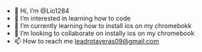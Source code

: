 - 👋 Hi, I’m @Lio1284
- 👀 I’m interested in learning how to code
- 🌱 I’m currently learning how to install ios on my chromebokk
- 💞️ I’m looking to collaborate on instally ios on my chromebook
- 📫 How to reach me leadrotaveras09@gmail.com

<!---
Lio1284/Lio1284 is a ✨ special ✨ repository because its `README.md` (this file) appears on your GitHub profile.
You can click the Preview link to take a look at your changes.
--->

